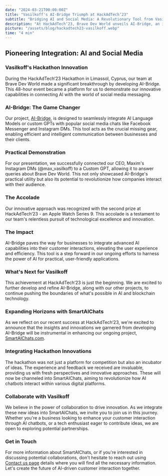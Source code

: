 ```yaml
---
date: "2024-03-21T00:00:00Z"
title: "Vasilkoff's AI-Bridge Triumph at HackAdTech‘23"
subtitle: "Bridging AI and Social Media: A Revolutionary Tool from Vasilkoff"
description: "At HackAdTech‘23, Brave Dev World unveils AI-Bridge, an innovative tool linking AI with social media chats, securing the second prize."
picture: "/assets/blog/hackadtech23-vasilkoff.webp"
time: "4 min"
---
```

## Pioneering Integration: AI and Social Media
### Vasilkoff's Hackathon Innovation
During the HackAdTech‘23 Hackathon in Limassol, Cyprus, our team at Brave Dev World made a significant breakthrough by developing AI-Bridge. This 48-hour event became a platform for us to demonstrate our innovative capabilities in connecting AI with the world of social media messaging.

### AI-Bridge: The Game Changer
Our project, [AI-Bridge](https://ai-bridge.vasilkoff.com), is designed to seamlessly integrate AI Language Models or custom GPTs with popular social media chats like Facebook Messenger and Instagram DMs. This tool acts as the crucial missing gear, enabling efficient and intelligent communication between businesses and their clients.

### Practical Demonstration
For our presentation, we successfully connected our CEO, Maxim's Instagram DMs (@max_vasilkoff) to a Custom GPT, allowing it to answer queries about Brave Dev World. This not only showcased AI-Bridge's practical utility but also its potential to revolutionize how companies interact with their audience.

### The Accolade
Our innovative approach was recognized with the second prize at HackAdTech‘23 - an Apple Watch Series 9. This accolade is a testament to our team's relentless pursuit of technological excellence and innovation.

### The Impact
AI-Bridge paves the way for businesses to integrate advanced AI capabilities into their customer interactions, elevating the user experience and efficiency. This tool is a step forward in our ongoing efforts to harness the power of AI for practical, user-friendly applications.

### What's Next for Vasilkoff
This achievement at HackAdTech‘23 is just the beginning. We are excited to further develop and refine AI-Bridge, along with our other projects, to continue pushing the boundaries of what's possible in AI and blockchain technology.

### Expanding Horizons with SmartAIChats
As we reflect on our recent success at HackAdTech‘23, we're excited to announce that the insights and innovations we garnered from developing AI-Bridge will be instrumental in enhancing our ongoing project, [SmartAIChats.com](https://smartaichats.com).

### Integrating Hackathon Innovations
The hackathon was not just a platform for competition but also an incubator of ideas. The experience and feedback we received are invaluable, providing us with fresh perspectives and innovative approaches. These will now be channeled into SmartAIChats, aiming to revolutionize how AI chatbots interact within various digital platforms.

### Collaborate with Vasilkoff
We believe in the power of collaboration to drive innovation. As we integrate these new ideas into SmartAIChats, we invite you to join us in this journey. Whether you're a business looking to enhance your customer interaction through AI chatbots, or a tech enthusiast eager to contribute ideas, we are open to exploring potential partnerships.

### Get in Touch
For more information about SmartAIChats, or if you're interested in discussing potential collaborations, don't hesitate to reach out using [Contact us page](https://vasilkoff.com/contact-us) details where you will find all the necessary information. Let's create the future of AI-driven customer interaction together.

